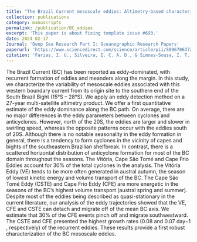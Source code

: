 ```yaml
---
title: "The Brazil Current mesoscale eddies: Altimetry-based characterization and tracking"
collection: publications
category: manuscripts
permalink: /publication/BC_eddies
excerpt: 'This paper is about fixing template issue #693.'
date: 2024-02-17
Journal: 'Deep Sea Research Part I: Oceanographic Research Papers'
paperurl: 'https://www.sciencedirect.com/science/article/pii/S0967063722002606'
citation: 'Farias, I. U., Silveira, I. C. A. D., & Simoes-Sousa, I. T. (2023). The Brazil Current mesoscale eddies: Altimetry-based characterization and tracking. Deep Sea Research Part I: Oceanographic Research Papers, 192.'
---
```


The Brazil Current (BC) has been reported as eddy-dominated, with recurrent formation of eddies and meanders along the margin. In this study, we characterize the variability of mesoscale eddies associated with this western boundary current from its origin site to the southern end of the South Brazil Bight (15°S – 28°S). We apply an eddy detection method on a 27-year multi-satellite altimetry product. We offer a first quantitative estimate of the eddy dominance along the BC path. On average, there are no major differences in the eddy parameters between cyclones and anticyclones. However, north of the 20S, the eddies are larger and slower in swirling speed, whereas the opposite patterns occur with the eddies south of 20S. Although there is no notable seasonality in the eddy formation in general, there is a tendency to form cyclones in the vicinity of capes and bights of the southeastern Brazilian shelfbreak. In contrast, there is a scattered horizontal distribution of anticyclone formation for most of the BC domain throughout the seasons. The Vitória, Cape São Tomé and Cape Frio Eddies account for 30% of the total cyclones in the analysis. The Vitória Eddy (VE) tends to be more often generated in austral autumn, the season of lowest kinetic energy and volume transport of the BC. The Cape São Tomé Eddy (CSTE) and Cape Frio Eddy (CFE) are more energetic in the seasons of the BC’s highest volume transport (austral spring and summer). Despite most of the eddies being described as quasi-stationary in the current literature, our analysis of the eddy trajectories showed that the VE, CFE and CSTE can detach and migrate off of the mean BC axis. We estimate that 30% of the CFE events pinch off and migrate southwestward. The CSTE and CFE presented the highest growth rates (0.08 and 0.07 day−1 , respectively) of the recurrent eddies. These results provide a first robust characterization of the BC mesoscale eddies.
